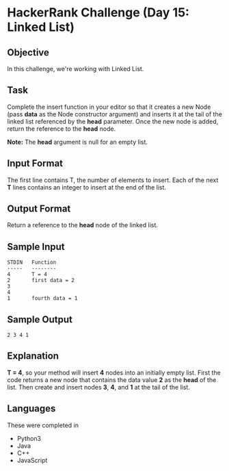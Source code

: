 # HackerRank Challenge (Day 15: Linked List)

## Objective
In this challenge, we're working with Linked List.

## Task
Complete the insert function in your editor so that it creates a new Node (pass **data** as the Node constructor argument) and inserts it at the tail of the linked list referenced by the **head** parameter. Once the new node is added, return the reference to the **head** node.

**Note:** The **head** argument is null for an empty list.

## Input Format
The first line contains T, the number of elements to insert.
Each of the next **T** lines contains an integer to insert at the end of the list.

## Output Format
Return a reference to the **head** node of the linked list.

## Sample Input
```
STDIN   Function
-----   --------
4       T = 4
2       first data = 2
3
4
1       fourth data = 1
```

## Sample Output
```
2 3 4 1
```

## Explanation
**T = 4**, so your method will insert **4** nodes into an initially empty list.
First the code returns a new node that contains the data value **2** as the **head** of the list. Then create and insert nodes **3**, **4**, and **1** at the tail of the list.

## Languages
These were completed in
- Python3
- Java
- C++
- JavaScript
